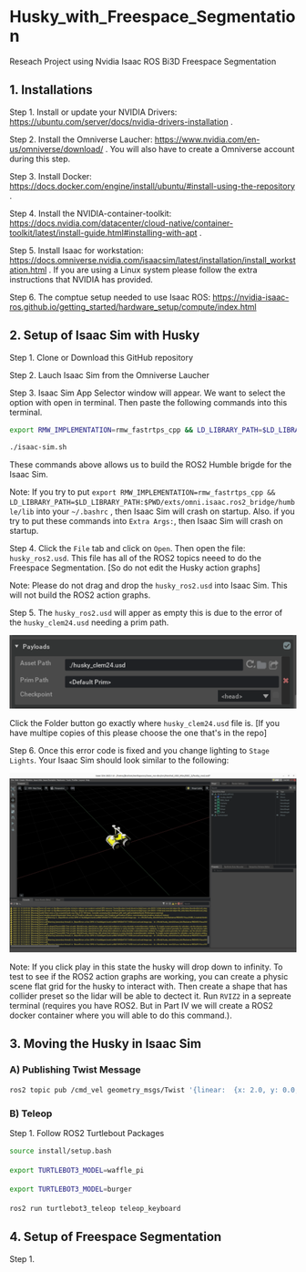 # Husky_with_Freespace_Segmentation
Reseach Project using Nvidia Isaac ROS Bi3D Freespace Segmentation

## 1. Installations

Step 1. Install or update your NVIDIA Drivers: https://ubuntu.com/server/docs/nvidia-drivers-installation .

Step 2. Install the Omniverse Laucher: https://www.nvidia.com/en-us/omniverse/download/ .
You will also have to create a Omniverse account during this step.

Step 3. Install Docker: https://docs.docker.com/engine/install/ubuntu/#install-using-the-repository .

Step 4. Install the NVIDIA-container-toolkit: https://docs.nvidia.com/datacenter/cloud-native/container-toolkit/latest/install-guide.html#installing-with-apt .

Step 5. Install Isaac for workstation: https://docs.omniverse.nvidia.com/isaacsim/latest/installation/install_workstation.html .
If you are using a Linux system please follow the extra instructions that NVIDIA has provided.


Step 6. The comptue setup needed to use Isaac ROS: https://nvidia-isaac-ros.github.io/getting_started/hardware_setup/compute/index.html

## 2. Setup of Isaac Sim with Husky

Step 1. Clone or Download this GitHub repository 

Step 2. Lauch Isaac Sim from the Omniverse Laucher

Step 3. Isaac Sim App Selector window will appear. We want to select the option with open in terminal. Then paste the following commands into this terminal.

```bash
export RMW_IMPLEMENTATION=rmw_fastrtps_cpp && LD_LIBRARY_PATH=$LD_LIBRARY_PATH:$PWD/exts/omni.isaac.ros2_bridge/humble/lib
```

```bash
./isaac-sim.sh 
```

These commands above allows us to build the ROS2 Humble brigde for the Isaac Sim.

Note: If you try to put ```export RMW_IMPLEMENTATION=rmw_fastrtps_cpp && LD_LIBRARY_PATH=$LD_LIBRARY_PATH:$PWD/exts/omni.isaac.ros2_bridge/humble/lib``` into your ```~/.bashrc``` , then Isaac Sim will crash on startup.
Also. if you try to put these commands into ```Extra Args:```, then Isaac Sim will crash on startup.

Step 4. Click the ```File``` tab and click on ```Open```. Then open the file: ```husky_ros2.usd```. This file has all of the ROS2 topics neeed to do the Freespace Segmentation. [So do not edit the Husky action graphs] 

Note: Please do not drag and drop the ```husky_ros2.usd``` into Isaac Sim. This will not build the ROS2 action graphs.

Step 5. The ```husky_ros2.usd``` will apper as empty this is due to the error of the ```husky_clem24.usd``` needing a prim path.

![prim path](https://github.com/jkcolem/Husky_with_Freespace_Segmentation/blob/main/Screenshot%20from%202023-12-14%2016-05-31.png)

Click the Folder button go exactly where ```husky_clem24.usd``` file is. [If you have multipe copies of this please choose the one that's in the repo]

Step 6. Once this error code is fixed and you change lighting to ```Stage Lights```. Your Isaac Sim should look similar to the following:

![husky_in_isacc_sim](https://github.com/jkcolem/Husky_with_Freespace_Segmentation/blob/main/Screenshot%20from%202023-12-15%2016-01-10.png)

Note: If you click play in this state the husky will drop down to infinity. To test to see if the ROS2 action graphs are working, you can create a physic scene flat grid for the husky to interact with. Then create a shape that has collider preset so the lidar will be able to dectect it. Run ```RVIZ2``` in a sepreate terminal (requires you have ROS2. But in Part IV we will create a ROS2 docker container where you will able to do this command.).

## 3. Moving the Husky in Isaac Sim

### A) Publishing Twist Message

```bash
ros2 topic pub /cmd_vel geometry_msgs/Twist '{linear:  {x: 2.0, y: 0.0, z: 0.0}, angular: {x: 0.0,y: 0.0,z: 0.0}}'
```

### B) Teleop

Step 1. Follow ROS2 Turtlebout Packages 

```bash
source install/setup.bash 

export TURTLEBOT3_MODEL=waffle_pi 

export TURTLEBOT3_MODEL=burger 

ros2 run turtlebot3_teleop teleop_keyboard
```
## 4. Setup of Freespace Segmentation

Step 1. 
